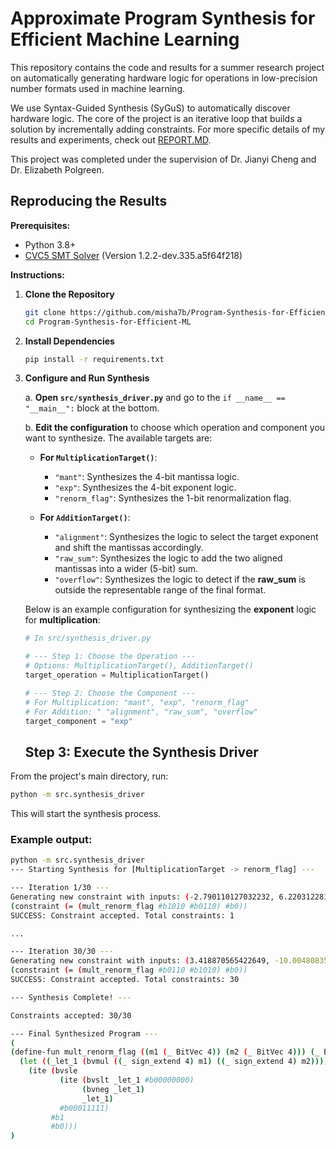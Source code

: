 # Approximate Program Synthesis for Efficient Machine Learning

This repository contains the code and results for a summer research project on automatically generating hardware logic for operations in low-precision number formats used in machine learning.

We use Syntax-Guided Synthesis (SyGuS) to automatically discover hardware logic. The core of the project is an iterative loop that builds a solution by incrementally adding constraints. For more specific details of my results and experiments, check out [REPORT.MD](REPORT.MD).

This project was completed under the supervision of Dr. Jianyi Cheng and Dr. Elizabeth Polgreen.

## Reproducing the Results

**Prerequisites:**
*   Python 3.8+
*   [CVC5 SMT Solver](https://cvc5.github.io/) (Version 1.2.2-dev.335.a5f64f218)

**Instructions:**

1.  **Clone the Repository**
    ```bash
    git clone https://github.com/misha7b/Program-Synthesis-for-Efficient-ML
    cd Program-Synthesis-for-Efficient-ML
    ```

2.  **Install Dependencies**
    ```bash
    pip install -r requirements.txt
    ```

3.  **Configure and Run Synthesis**

    a. **Open `src/synthesis_driver.py`** and go to the `if __name__ == "__main__":` block at the bottom.

    b. **Edit the configuration** to choose which operation and component you want to synthesize. The available targets are:

    *   **For `MultiplicationTarget()`**:
        *   `"mant"`: Synthesizes the 4-bit mantissa logic.
        *   `"exp"`: Synthesizes the 4-bit exponent logic.
        *   `"renorm_flag"`: Synthesizes the 1-bit renormalization flag.

    *   **For `AdditionTarget()`**:
        *   `"alignment"`: Synthesizes the logic to select the target exponent and shift the mantissas accordingly.
        *   `"raw_sum"`: Synthesizes the logic to add the two aligned mantissas into a wider (5-bit) sum.
        *   `"overflow"`: Synthesizes the logic to detect if the **raw_sum** is outside the representable range of the final format.

    Below is an example configuration for synthesizing the **exponent** logic for **multiplication**:
    ```python
    # In src/synthesis_driver.py

    # --- Step 1: Choose the Operation ---
    # Options: MultiplicationTarget(), AdditionTarget()
    target_operation = MultiplicationTarget()

    # --- Step 2: Choose the Component ---
    # For Multiplication: "mant", "exp", "renorm_flag"
    # For Addition: " "alignment", "raw_sum", "overflow"
    target_component = "exp"
    ```

     ## Step 3: Execute the Synthesis Driver

From the project's main directory, run:

```bash
python -m src.synthesis_driver
```

This will start the synthesis process.

### Example output:

```bash
python -m src.synthesis_driver
--- Starting Synthesis for [MultiplicationTarget -> renorm_flag] ---

--- Iteration 1/30 ---
Generating new constraint with inputs: (-2.790110127032232, 6.220312281964439)
(constraint (= (mult_renorm_flag #b1010 #b0110) #b0))
SUCCESS: Constraint accepted. Total constraints: 1

...

--- Iteration 30/30 ---
Generating new constraint with inputs: (3.418870565422649, -10.004808356462656)
(constraint (= (mult_renorm_flag #b0110 #b1010) #b0))
SUCCESS: Constraint accepted. Total constraints: 30

--- Synthesis Complete! ---

Constraints accepted: 30/30

--- Final Synthesized Program ---
(
(define-fun mult_renorm_flag ((m1 (_ BitVec 4)) (m2 (_ BitVec 4))) (_ BitVec 1)
  (let ((_let_1 (bvmul ((_ sign_extend 4) m1) ((_ sign_extend 4) m2))))
    (ite (bvsle
           (ite (bvslt _let_1 #b00000000)
                (bvneg _let_1)
                _let_1)
           #b00011111)
         #b1
         #b0)))
)
```
